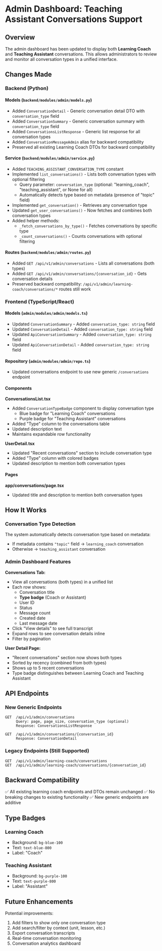 # Admin Dashboard: Teaching Assistant Conversations Support

## Overview

The admin dashboard has been updated to display both **Learning Coach** and **Teaching Assistant** conversations. This allows administrators to review and monitor all conversation types in a unified interface.

## Changes Made

### Backend (Python)

#### Models (`backend/modules/admin/models.py`)
- Added `ConversationDetail` - Generic conversation detail DTO with `conversation_type` field
- Added `ConversationSummary` - Generic conversation summary with `conversation_type` field  
- Added `ConversationsListResponse` - Generic list response for all conversation types
- Added `ConversationMessageAdmin` alias for backward compatibility
- Preserved all existing Learning Coach DTOs for backward compatibility

#### Service (`backend/modules/admin/service.py`)
- Added `TEACHING_ASSISTANT_CONVERSATION_TYPE` constant
- Implemented `list_conversations()` - Lists both conversation types with optional filtering
  - Query parameter: `conversation_type` (optional: "learning_coach", "teaching_assistant", or None for all)
  - Automatically detects type based on metadata (presence of "topic" field)
- Implemented `get_conversation()` - Retrieves any conversation type
- Updated `get_user_conversations()` - Now fetches and combines both conversation types
- Added helper methods:
  - `_fetch_conversations_by_type()` - Fetches conversations by specific type
  - `_count_conversations()` - Counts conversations with optional filtering

#### Routes (`backend/modules/admin/routes.py`)
- Added `GET /api/v1/admin/conversations` - Lists all conversations (both types)
- Added `GET /api/v1/admin/conversations/{conversation_id}` - Gets conversation details
- Preserved backward compatibility: `/api/v1/admin/learning-coach/conversations/*` routes still work

### Frontend (TypeScript/React)

#### Models (`admin/modules/admin/models.ts`)
- Updated `ConversationSummary` - Added `conversation_type: string` field
- Updated `ConversationDetail` - Added `conversation_type: string` field
- Updated `ApiConversationSummary` - Added `conversation_type: string` field
- Updated `ApiConversationDetail` - Added `conversation_type: string` field

#### Repository (`admin/modules/admin/repo.ts`)
- Updated conversations endpoint to use new generic `/conversations` endpoint

#### Components

**ConversationsList.tsx**
- Added `ConversationTypeBadge` component to display conversation type
  - Blue badge for "Learning Coach" conversations
  - Purple badge for "Teaching Assistant" conversations
- Added "Type" column to the conversations table
- Updated description text
- Maintains expandable row functionality

**UserDetail.tsx**
- Updated "Recent conversations" section to include conversation type
- Added "Type" column with colored badges
- Updated description to mention both conversation types

#### Pages

**app/conversations/page.tsx**
- Updated title and description to mention both conversation types

## How It Works

### Conversation Type Detection
The system automatically detects conversation type based on metadata:
- If metadata contains `"topic"` field → `learning_coach` conversation
- Otherwise → `teaching_assistant` conversation

### Admin Dashboard Features

**Conversations Tab:**
- View all conversations (both types) in a unified list
- Each row shows:
  - Conversation title
  - **Type badge** (Coach or Assistant)
  - User ID
  - Status
  - Message count
  - Created date
  - Last message date
- Click "View details" to see full transcript
- Expand rows to see conversation details inline
- Filter by pagination

**User Detail Page:**
- "Recent conversations" section now shows both types
- Sorted by recency (combined from both types)
- Shows up to 5 recent conversations
- Type badge distinguishes between Learning Coach and Teaching Assistant

## API Endpoints

### New Generic Endpoints
```
GET  /api/v1/admin/conversations
     Query: page, page_size, conversation_type (optional)
     Response: ConversationsListResponse

GET  /api/v1/admin/conversations/{conversation_id}
     Response: ConversationDetail
```

### Legacy Endpoints (Still Supported)
```
GET  /api/v1/admin/learning-coach/conversations
GET  /api/v1/admin/learning-coach/conversations/{conversation_id}
```

## Backward Compatibility

✅ All existing learning coach endpoints and DTOs remain unchanged
✅ No breaking changes to existing functionality
✅ New generic endpoints are additive

## Type Badges

### Learning Coach
- Background: `bg-blue-100`
- Text: `text-blue-800`
- Label: "Coach"

### Teaching Assistant
- Background: `bg-purple-100`
- Text: `text-purple-800`
- Label: "Assistant"

## Future Enhancements

Potential improvements:
1. Add filters to show only one conversation type
2. Add search/filter by context (unit, lesson, etc.)
3. Export conversation transcripts
4. Real-time conversation monitoring
5. Conversation analytics dashboard
